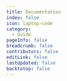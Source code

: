 ```yaml
---
title: Documentation
index: false
icon: laptop-code
category:
  - Guide
pageInfo: false
breadcrumb: false
contributors: false
editLink: false
lastUpdated: false
backtotop: false
---
```


<Catalog />